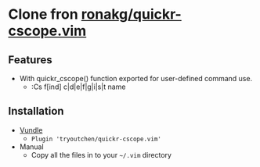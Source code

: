 # Clone fron [ronakg/quickr-cscope.vim](https://github.com/ronakg/quickr-cscope.vim)

## Features
* With quickr_cscope() function exported for user-defined command use.
    - :Cs f[ind] c|d|e|f|g|i|s|t name

## Installation

*  [Vundle](https://github.com/gmarik/vundle)
    - `Plugin 'tryoutchen/quickr-cscope.vim'`
*  Manual
    - Copy all the files in to your `~/.vim` directory
